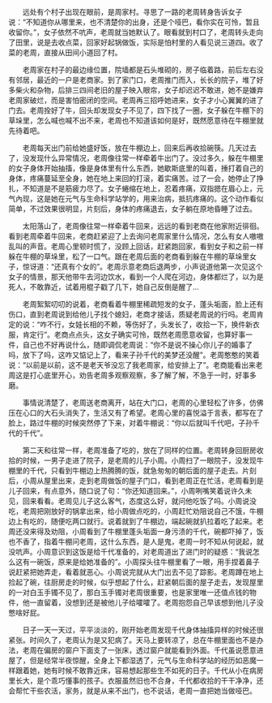 　　远处有个村子出现在眼前，是周家村。寻思了一路的老周转身告诉女子说：“不知道你从哪里来，也不清楚你的出身，还是个哑巴，看你实在可怜，暂且收留你。”，女子依然不吭声，老周就当她默认了。眼看就到村口了，老周转头走向了田里，说是去收点菜，回家好起锅做饭，实际是怕村里的人看见说三道四。收了菜的老周，直接从田间小道回了村。

　　老周家在村子的最边缘位置，院墙都是石头堆砌的，房子临着路，前后左右没有邻居，最近的一户是老商家。到了家门口，老周推门而入，长长的院子，堆了好多柴火和杂物，后排三四间老旧的屋子映入眼帘，女子却迟迟不敢进，她不是嫌弃老周家破烂，而是害怕密闭的空间。老周再三招呼她进来，女子才小心翼翼的进了门去。老周拴好了牛，回头却发现女子不见了，四下找了一圈，女子躲在牛棚下的草垛里，怎么喊也喊不出不来，老周也不知道该如何是好，既然愿意待在牛棚里就先待着吧。

　　老周每天出门前给她盛好饭，放在牛棚边上，回来后再收拾碗筷。几天过去了，没发现什么异常情况，老周像往常一样牵着牛出门了。没过多久，躲在牛棚里的女子身体开始抽搐，像是身体里有什么东西，她歇斯底里的叫着，捶打着自己的身体，疼痛蔓延至全身，她在地上来回的打滚，着实痛苦。过了一会，她停止了挣扎，不知道是不是筋疲力尽了。女子蜷缩在地上，忍着疼痛，双指摁在眉心上，元气內现，这是她在元气与生命科学站学的，用来治病，抵抗疼痛的。这个动作看似简单，不过效果很明显，片刻后，身体的疼痛退去，女子躺在原地昏睡了过去。

　　太阳落山了，老周像往常一样牵着牛回来，远远的看到老商在他家附近徘徊。看到老周牵着牛回来，老商赶紧迎了上去询问老周家里什么情况，怎么有女人嗷嗷乱叫的声音。老周心里顿时慌了，没顾上回话，赶紧跑回家，看到女子和之前一样躲在牛棚的草垛里，松了一口气。跟在老周后面的老商看到躲在牛棚的草垛里女子，惊讶道：“还真有个女的”。老周示意老商后退两步，小声说道他第一次见这个女子的情景，那天他带牛去河边饮水，看到一个人爬在河边，身体都烂了，以为是死人，不敢靠近，试着用棍子戳了几下，她自己反倒是醒了...

　　老周絮絮叨叨的说着，老商看着牛棚里稀疏短发的女子，蓬头垢面，脸上还有伤口，直到老周说到给他儿子找个媳妇，老商才接话，质疑老周说的行吗。老周肯定的说：“咋不行，女娃长相的不赖，等伤好了，头发长了，收拾一下，换件新衣服，肯定行”。老商点点头，这女子确实可怜，既然老周愿意收留，也算好事一件，自己也不好再说什么，随即调侃老周说：“你不是说不操心你儿子的婚事了吗，放下了吗，这咋又惦记上了，看来子孙千代的美梦还没醒”。老周憨憨的笑着说：“以前是以前，这不是老天爷没忘了我老周家，给安排上了”。老商能看出来老周这是打心底里开心，劝告老周多观察观察，多了解了解，不急于一时，好事多磨。

　　事情说清楚了，老周送老商离开，站在大门口，老周的心里轻松了许多，仿佛压在心口的大石头消失了，生活又有了希望。老周心里的喜悦溢于言表，都写在了脸上，路过牛棚的时候突然停了下来，对着牛棚说：“你以后就叫千代吧，子孙千代的千代”。

　　第二天和往常一样，老周准备了吃的，放在了同样的位置。老周转身回厨房收拾的时候，一男子走进了院子，是老周的儿子小周。小周扫了一眼院子，没发现牛棚里的千代，只看到牛棚边上热腾腾的饭，就急匆匆的朝后面的屋子走去。片刻后，小周从屋里出来，走到老周做饭的屋子门口，看到老周正在忙活，老周看到是儿子回来，有点意外，随口说了句：“你还知道回来。”，小周咧嘴笑着说许久未见，回来看看。老周见儿子这么客气，态度这么好，就问他吃饭了吗。小周说没吃，老周把刚放好的锅拿出来，给小周做点吃的，小周赶忙劝阻说自己不饿，牛棚边上有吃的，随便吃两口就行。说着就到了牛棚边，端起碗就扒拉着吃了起来。老周还没来得及劝阻，小周看到了牛棚里蓬头垢面一身污渍的千代，碗都吓掉了，饭也不香了，指着牛棚问老周，这什么东西，是人是鬼，老周一时不知从何说起，就没吭声。小周意识到这饭是给千代准备的，对老周道出了进门时的疑惑：“我说怎么这有一碗饭，原来是给她准备的”。小周探头往牛棚里看了一眼，用手捏着鼻子说赶紧把她弄走，看着就恶心。小周说完就从大门出去不见了踪影。老周蹲在地上捡起了碗，往厨房走的时候，似乎想起了什么，赶紧朝后面的屋子走去，发现屋里的一对白玉手镯不见了，那白玉手镯对老周很重要，也是家里唯一还值点钱的物件，他一直留着，没想到还是被他儿子给嚯嚯了。老周抱怨自己早该想到他儿子没憋啥好屁。

　　日子一天一天过，平平淡淡的，刚开始老周发现千代身体抽搐异样的时候还很紧张。时间久了，老周认为是又犯病了。天马上要转凉了，总在牛棚里面也不是办法，老周在偏房的窗户下面支了一张床，透过窗户就能看到外面。千代虽说愿意进屋了，但是经常半夜惊醒，全身上下都湿透了，元气与生命科学站的经历如恶魔一样跟着她，她有时候不敢靠近床，容易想起那些生不如死的日子。千代从小在病房里长大，是个乖巧懂事的孩子。衣服虽然旧也不合身，千代都收拾的干干净净，还会帮忙干些农活，家务，就是从来不出门，也不说话，老周一直把她当做哑巴。